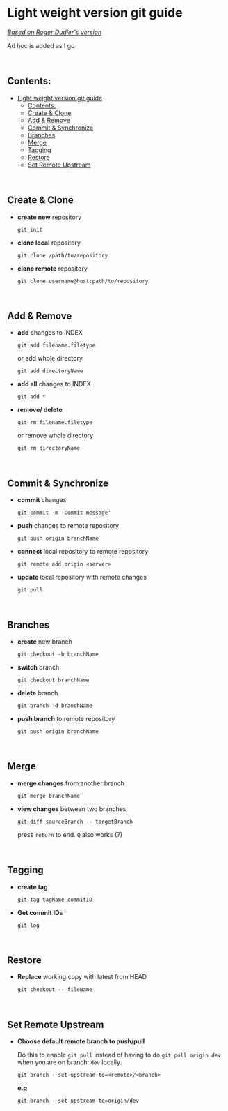 # Light weight version git guide

[_Based on Roger Dudler's version_](http://rogerdudler.github.io/git-guide/)

Ad hoc is added as I go

&nbsp;

## Contents:

- [Light weight version git guide](#light-weight-version-git-guide)
  - [Contents:](#contents)
  - [Create & Clone](#create--clone)
  - [Add & Remove](#add--remove)
  - [Commit & Synchronize](#commit--synchronize)
  - [Branches](#branches)
  - [Merge](#merge)
  - [Tagging](#tagging)
  - [Restore](#restore)
  - [Set Remote Upstream](#set-remote-upstream)

&nbsp;

## Create & Clone

- **create new** repository

  ```git
  git init
  ```

- **clone local** repository

  ```git
  git clone /path/to/repository
  ```

- **clone remote** repository

  ```git
  git clone username@host:path/to/repository
  ```

&nbsp;

## Add & Remove

- **add** changes to INDEX

  ```git
  git add filename.filetype
  ```

  or add whole directory

  ```git
  git add directoryName
  ```

- **add all** changes to INDEX

  ```git
  git add *
  ```

- **remove/ delete**

  ```git
  git rm filename.filetype
  ```

  or remove whole directory

  ```git
  git rm directoryName
  ```

&nbsp;

## Commit & Synchronize

- **commit** changes

  ```git
  git commit -m 'Commit message'
  ```

- **push** changes to remote repository

  ```git
  git push origin branchName
  ```

- **connect** local repository to remote repository

  ```git
  git remote add origin <server>
  ```

- **update** local repository with remote changes

  ```git
  git pull
  ```

&nbsp;

## Branches

- **create** new branch

  ```git
  git checkout -b branchName
  ```

- **switch** branch

  ```git
  git checkout branchName
  ```

- **delete** branch

  ```git
  git branch -d branchName
  ```

- **push branch** to remote repository

  ```git
  git push origin branchName
  ```

&nbsp;

## Merge

- **merge changes** from another branch

  ```git
  git merge branchName
  ```

- **view changes** between two branches

  ```git
  git diff sourceBranch -- targetBranch
  ```

  press `return` to end. `Q` also works (?)

&nbsp;

## Tagging

- **create tag**

  ```git
  git tag tagName commitID
  ```

- **Get commit IDs**

  ```git
  git log
  ```

&nbsp;

## Restore

- **Replace** working copy with latest from HEAD

  ```git
  git checkout -- fileName
  ```
  
&nbsp;

## Set Remote Upstream

- **Choose default remote branch to push/pull**

  Do this to enable `git pull` instead of having to do `git pull origin dev` when you are on branch: `dev` locally.

  ```git
  git branch --set-upstream-to=<remote>/<branch>
  ```

  **e.g**
  ```git
  git branch --set-upstream-to=origin/dev
  ```
